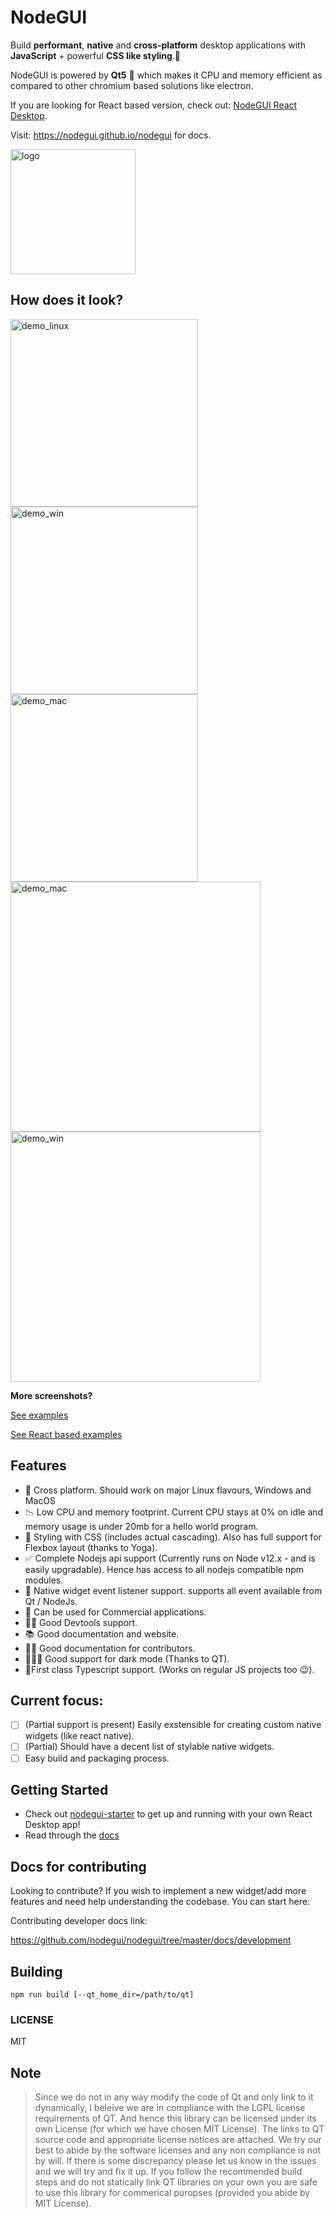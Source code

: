 # NodeGUI

Build **performant**, **native** and **cross-platform** desktop applications with **JavaScript** + powerful **CSS like styling**.🚀

NodeGUI is powered by **Qt5** 💚 which makes it CPU and memory efficient as compared to other chromium based solutions like electron.

If you are looking for React based version, check out: [NodeGUI React Desktop](https://github.com/nodegui/react-desktop).

Visit: https://nodegui.github.io/nodegui for docs.

<img alt="logo" src="https://github.com/nodegui/nodegui/raw/master/extras/logo/nodegui.png" height="200" />

## How does it look?

<div style="display:inline; margin: 0 auto;">
<img alt="demo_linux" src="https://github.com/nodegui/nodegui/raw/master/examples/calculator/calculator_linux.png" height="300" />
<img alt="demo_win" src="https://github.com/nodegui/nodegui/raw/master/examples/calculator/calculator_win.jpg" height="300" />
<img alt="demo_mac" src="https://github.com/nodegui/nodegui/raw/master/examples/calculator/calculator_mac.png" height="300" />
</div>

<div style="display:inline; margin: 0 auto;">
<img alt="demo_mac" src="https://github.com/master-atul/react-desktop/raw/master/examples/weather-app-widget/weather_widget_mac.png" height="400" />
<img alt="demo_win" src="https://github.com/master-atul/react-desktop/raw/master/examples/image-view/image_view_win.jpg" height="400" />
</div>


**More screenshots?**

[See examples](https://github.com/nodegui/nodegui/tree/master/examples/)

[See React based examples](https://github.com/nodegui/react-desktop/tree/master/examples/)

## Features

- 🧬 Cross platform. Should work on major Linux flavours, Windows and MacOS
- 📉 Low CPU and memory footprint. Current CPU stays at 0% on idle and memory usage is under 20mb for a hello world program.
- 💅 Styling with CSS (includes actual cascading). Also has full support for Flexbox layout (thanks to Yoga).
- ✅ Complete Nodejs api support (Currently runs on Node v12.x - and is easily upgradable). Hence has access to all nodejs compatible npm modules.
- 🎪 Native widget event listener support. supports all event available from Qt / NodeJs.
- 💸 Can be used for Commercial applications.
- 🕵️‍♂️ Good Devtools support.
- 📚 Good documentation and website.
- 🧙‍♂️ Good documentation for contributors.
- 🦹🏻‍♀️ Good support for dark mode (Thanks to QT).
- 🏅First class Typescript support. (Works on regular JS projects too 😉).

## Current focus:

- [ ] (Partial support is present) Easily exstensible for creating custom native widgets (like react native).
- [ ] (Partial) Should have a decent list of stylable native widgets.
- [ ] Easy build and packaging process.

## Getting Started

- Check out [nodegui-starter](https://github.com/nodegui/nodegui-starter) to get up and running with your own React Desktop app!
- Read through the [docs](https://nodegui.github.io/nodegui)

## Docs for contributing

Looking to contribute? If you wish to implement a new widget/add more features and need help understanding the codebase. You can start here:

Contributing developer docs link:

https://github.com/nodegui/nodegui/tree/master/docs/development

## Building

`npm run build [--qt_home_dir=/path/to/qt]`

### LICENSE

MIT

## Note

> Since we do not in any way modify the code of Qt and only link to it dynamically, I beleive we are in compliance with the LGPL license requirements of QT. And hence this library can be licensed under its own License (for which we have chosen MIT License).
> The links to QT source code and appropriate license notices are attached. We try our best to abide by the software licenses and any non compliance is not by will. If there is some discrepancy please let us know in the issues and we will try and fix it up.
> If you follow the recommended build steps and do not statically link QT libraries on your own you are safe to use this library for commerical puropses (provided you abide by MIT License).
